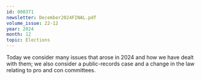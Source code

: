 ```yaml
---
id: 000371
newsletter: December2024FINAL.pdf
volume_issue: 22-12
year: 2024
month: 12
topic: Elections
---
```


Today we consider many issues that arose in 2024 and how we have dealt with them; we also consider a public-records case and a change in the law relating to pro and con committees.